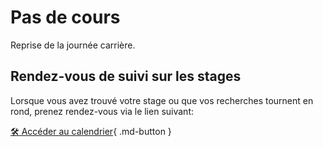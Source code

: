 # Pas de cours
Reprise de la journée carrière. 

## Rendez-vous de suivi sur les stages
Lorsque vous avez trouvé votre stage ou que vos recherches tournent en rond, prenez rendez-vous via le lien suivant:      

[🛠️ Accéder au calendrier](https://outlook.office.com/bookwithme/user/45de2efd1f8146598ad8440d56fed0df@cmontmorency.qc.ca/meetingtype/EyZu7VWBJk6jSLNNLCXvBg2?bookingcode=45937229-57c8-4989-9ac2-f572b46ea1ab&anonymous&ismsaljsauthenabled&ep=mLinkFromTile){ .md-button }          

